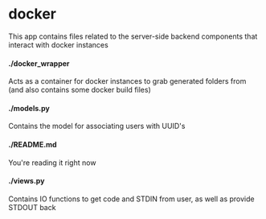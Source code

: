 # docker
This app contains files related to the server-side backend components that interact with docker instances

#### ./docker_wrapper
Acts as a container for docker instances to grab generated folders from (and also contains some docker build files)

#### ./models.py
Contains the model for associating users with UUID's

#### ./README.md
You're reading it right now

#### ./views.py
Contains IO functions to get code and STDIN from user, as well as provide STDOUT back